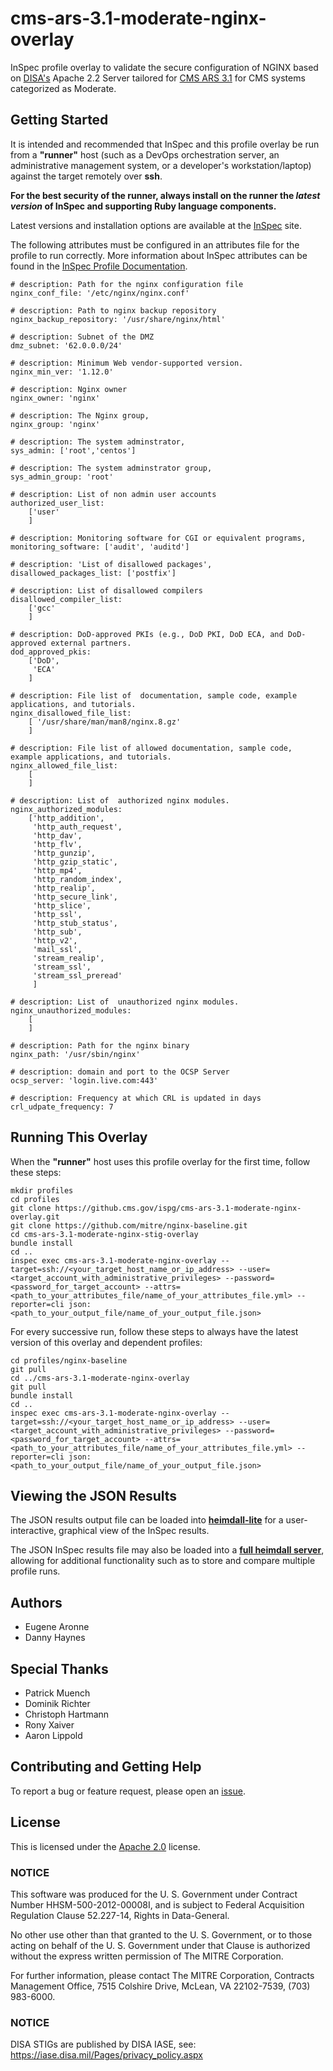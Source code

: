# cms-ars-3.1-moderate-nginx-overlay
InSpec profile overlay to validate the secure configuration of NGINX based on [DISA's](https://iase.disa.mil/stigs/Pages/index.aspx) Apache 2.2 Server tailored for [CMS ARS 3.1](https://www.cms.gov/Research-Statistics-Data-and-Systems/CMS-Information-Technology/InformationSecurity/Info-Security-Library-Items/ARS-31-Publication.html) for CMS systems categorized as Moderate.

## Getting Started  
It is intended and recommended that InSpec and this profile overlay be run from a __"runner"__ host (such as a DevOps orchestration server, an administrative management system, or a developer's workstation/laptop) against the target remotely over __ssh__.

__For the best security of the runner, always install on the runner the _latest version_ of InSpec and supporting Ruby language components.__ 

Latest versions and installation options are available at the [InSpec](http://inspec.io/) site.

The following attributes must be configured in an attributes file for the profile to run correctly. More information about InSpec attributes can be found in the [InSpec Profile Documentation](https://www.inspec.io/docs/reference/profiles/).

```
# description: Path for the nginx configuration file
nginx_conf_file: '/etc/nginx/nginx.conf'

# description: Path to nginx backup repository
nginx_backup_repository: '/usr/share/nginx/html'

# description: Subnet of the DMZ
dmz_subnet: '62.0.0.0/24'

# description: Minimum Web vendor-supported version.
nginx_min_ver: '1.12.0'

# description: Nginx owner
nginx_owner: 'nginx'

# description: The Nginx group,
nginx_group: 'nginx'

# description: The system adminstrator,
sys_admin: ['root','centos']

# description: The system adminstrator group,
sys_admin_group: 'root'

# description: List of non admin user accounts
authorized_user_list:
    ['user'
    ]

# description: Monitoring software for CGI or equivalent programs,
monitoring_software: ['audit', 'auditd']

# description: 'List of disallowed packages',
disallowed_packages_list: ['postfix']

# description: List of disallowed compilers
disallowed_compiler_list:
    ['gcc'
    ]

# description: DoD-approved PKIs (e.g., DoD PKI, DoD ECA, and DoD-approved external partners.
dod_approved_pkis:
    ['DoD',
     'ECA'
    ]

# description: File list of  documentation, sample code, example applications, and tutorials.
nginx_disallowed_file_list:
    [ '/usr/share/man/man8/nginx.8.gz'
    ]

# description: File list of allowed documentation, sample code, example applications, and tutorials.
nginx_allowed_file_list:
    [
    ]

# description: List of  authorized nginx modules.
nginx_authorized_modules:
    ['http_addition',
     'http_auth_request',
     'http_dav',
     'http_flv',
     'http_gunzip',
     'http_gzip_static',
     'http_mp4',
     'http_random_index',
     'http_realip',
     'http_secure_link',
     'http_slice',
     'http_ssl',
     'http_stub_status',
     'http_sub',
     'http_v2',
     'mail_ssl',
     'stream_realip',
     'stream_ssl',
     'stream_ssl_preread'
     ]

# description: List of  unauthorized nginx modules.
nginx_unauthorized_modules:
    [
    ]

# description: Path for the nginx binary
nginx_path: '/usr/sbin/nginx'

# description: domain and port to the OCSP Server
ocsp_server: 'login.live.com:443'

# description: Frequency at which CRL is updated in days
crl_udpate_frequency: 7
```

## Running This Overlay
When the __"runner"__ host uses this profile overlay for the first time, follow these steps: 

```
mkdir profiles
cd profiles
git clone https://github.cms.gov/ispg/cms-ars-3.1-moderate-nginx-overlay.git
git clone https://github.com/mitre/nginx-baseline.git
cd cms-ars-3.1-moderate-nginx-stig-overlay
bundle install
cd ..
inspec exec cms-ars-3.1-moderate-nginx-overlay --target=ssh://<your_target_host_name_or_ip_address> --user=<target_account_with_administrative_privileges> --password=<password_for_target_account> --attrs=<path_to_your_attributes_file/name_of_your_attributes_file.yml> --reporter=cli json:<path_to_your_output_file/name_of_your_output_file.json> 

```

For every successive run, follow these steps to always have the latest version of this overlay and dependent profiles:

```
cd profiles/nginx-baseline
git pull
cd ../cms-ars-3.1-moderate-nginx-overlay
git pull
bundle install
cd ..
inspec exec cms-ars-3.1-moderate-nginx-overlay --target=ssh://<your_target_host_name_or_ip_address> --user=<target_account_with_administrative_privileges> --password=<password_for_target_account> --attrs=<path_to_your_attributes_file/name_of_your_attributes_file.yml> --reporter=cli json:<path_to_your_output_file/name_of_your_output_file.json>  
```

## Viewing the JSON Results

The JSON results output file can be loaded into __[heimdall-lite](https://mitre.github.io/heimdall-lite/)__ for a user-interactive, graphical view of the InSpec results. 

The JSON InSpec results file may also be loaded into a __[full heimdall server](https://github.com/mitre/heimdall)__, allowing for additional functionality such as to store and compare multiple profile runs.

## Authors
* Eugene Aronne
* Danny Haynes

## Special Thanks
* Patrick Muench 
* Dominik Richter
* Christoph Hartmann
* Rony Xaiver
* Aaron Lippold


## Contributing and Getting Help
To report a bug or feature request, please open an [issue](https://github.cms.gov/ispg/cms-ars-3.1-moderate-nginx-overlay/issues).

## License
This is licensed under the [Apache 2.0](https://www.apache.org/licenses/LICENSE-2.0) license. 

### NOTICE  

This software was produced for the U. S. Government under Contract Number HHSM-500-2012-00008I, and is subject to Federal Acquisition Regulation Clause 52.227-14, Rights in Data-General.  

No other use other than that granted to the U. S. Government, or to those acting on behalf of the U. S. Government under that Clause is authorized without the express written permission of The MITRE Corporation.

For further information, please contact The MITRE Corporation, Contracts Management Office, 7515 Colshire Drive, McLean, VA  22102-7539, (703) 983-6000.

### NOTICE
DISA STIGs are published by DISA IASE, see: https://iase.disa.mil/Pages/privacy_policy.aspx
